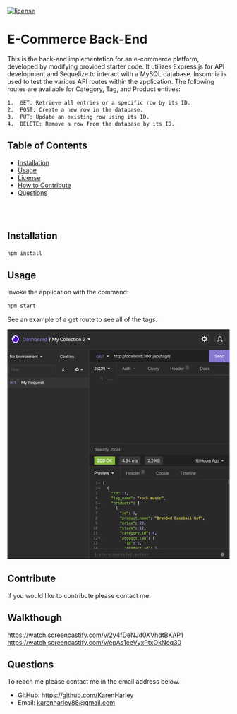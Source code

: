 [![license](https://img.shields.io/github/license/DAVFoundation/captain-n3m0.svg?style=flat-square)](https://github.com/DAVFoundation/captain-n3m0/blob/master/LICENSE)
# E-Commerce Back-End
This is the back-end implementation for an e-commerce platform, developed by modifying provided starter code. It utilizes Express.js for API development and Sequelize to interact with a MySQL database. Insomnia is used to test the various API routes within the application. The following routes are available for Category, Tag, and Product entities:

	1.	GET: Retrieve all entries or a specific row by its ID.
	2.	POST: Create a new row in the database.
	3.	PUT: Update an existing row using its ID.
	4.	DELETE: Remove a row from the database by its ID.

   ## Table of Contents 

  - [Installation](#installation)
  - [Usage](#usage)
  - [License](#license)
  - [How to Contribute](#contribute)
  - [Questions](#questions)

<br/>
<br/>
  
  ## Installation
  ```zsh
  npm install
  ```
  ## Usage
  Invoke the application with the command: 
  ```zsh
npm start
  ```
 See an example of a get route to see all of the tags.


<p align="center">
  <img src="./pics/tags.png" alt="options">
</p>
  

  ## Contribute
  If you would like to contribute please contact me.
  ## Walkthough
 https://watch.screencastify.com/v/2y4fDeNJd0XVhdtBKAP1
 https://watch.screencastify.com/v/epAs1eeVyxPtxOkNeq30
  ## Questions
  To reach me please contact me in the email address below.

  - GitHub: https://github.com/KarenHarley
  - Email: karenharley88@gmail.com
    
    
  
